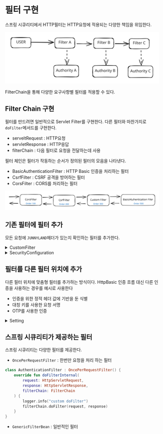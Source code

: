 # 필터 구현

스프링 시큐리티에서 HTTP필터는 HTTP요청에 적용되는 다양한 책임을 위임한다.

<img src="../../../.gitbook/assets/file.excalidraw (1) (1) (1) (1) (1) (1).svg" alt="" class="gitbook-drawing">

FilterChain을 통해 다양한 요구사항별 필터를 적용할 수 있다.

## Filter Chain 구현

필터를 만드려면 일반적으로 Servlet Filter를 구현한다. 다른 필터와 마찬가지로 `doFilter`메서드를 구현한다.

* serveltRequest : HTTP요청
* servletResponse : HTTP응답
* filterChain : 다음 필터로 요청을 전달하는데 사용

필터 체인은 필터가 작동하는 순서가 정의된 필터의 모음을 나타낸다.

* BasicAuthenticationFilter : HTTP Basic 인증을 처리하는 필터
* CsrfFilter : CSRF 공격을 방어하는 필터
* CorsFilter : CORS를 처리하는 필터

<img src="../../../.gitbook/assets/file.excalidraw (1) (1) (1) (1) (1).svg" alt="" class="gitbook-drawing">

## 기존 필터에 필터 추가

모든 요청에 `JUNNYLAND`헤더가 있는지 확인하는 필터를 추가한다.

<details>

<summary>CustomFilter</summary>

```kotlin
private const val KEY: String = "JUNNYLAND"

class CustomFilter : Filter {
    private val logger = LoggerFactory.getLogger(CustomFilter::class.java)
    override fun doFilter(request: ServletRequest, response: ServletResponse, filter: FilterChain) {
        logger.info("custom doFilter")
        (request as HttpServletRequest)
            .getHeader("JUNNYLAND")
            ?.takeIf { it == KEY }
            ?.let { filter.doFilter(request, response) }
            ?: (response as HttpServletResponse).setStatus(HttpServletResponse.SC_UNAUTHORIZED)
    }
}
```

</details>

<details>

<summary>SecurityConfiguration</summary>

```kotlin
@Bean
    fun securityFilterChain(http: HttpSecurity): SecurityFilterChain = http
        .addFilterBefore(CustomFilter(), BasicAuthenticationFilter::class.java) // before BasicAuthenticationFilter 전에 필터를 추가 한다
        .addFilterAfter(CustomFilter(), BasicAuthenticationFilter::class.java) // after BasicAuthenticationFilter 후에 필터를 추가 한다
        .build()
```

</details>

## 필터를 다른 필터 위치에 추가

다른 필터 위치에 맞춤형 필터를 추가하는 방식이다. HttpBasic 인증 흐름 대신 다른 인증을 사용하는 경우를 예시로 사용한다

* 인증을 위한 정적 헤더 값에 기반을 둔 식별
* 대칭 키를 사용한 요청 서명
* OTP를 사용한 인증

<details>

<summary>Setting</summary>

```kotlin
private const val KEY: String = "JUNNYLAND"

@Component
class CustomFilter : Filter {
    private val logger = LoggerFactory.getLogger(CustomFilter::class.java)
    override fun doFilter(request: ServletRequest, response: ServletResponse, filter: FilterChain) {
        logger.info("custom doFilter")
        val httpRequest = request as HttpServletRequest
        httpRequest.getHeader("JUNNYLAND")
            ?.takeIf { it == KEY }
            ?.let { filter.doFilter(request, response) }
            ?: (response as HttpServletResponse).setStatus(HttpServletResponse.SC_UNAUTHORIZED)
    }
}

@Configuration
@EnableWebSecurity
class SecurityConfiguration(
    private val customFilter: CustomFilter
) {


    @Bean
    fun securityFilterChain(http: HttpSecurity): SecurityFilterChain = http
        .addFilterAt(customFilter, BasicAuthenticationFilter::class.java)
        .build()
}
```

</details>

## 스프링 시큐리티가 제공하는 필터

스프링 시큐리티는 다양한 필터를 제공한다.

* `OncePerRequestFilter` : 한번만 요청을 처리 하는 필터

```kotlin
class AuthenticationFilter : OncePerRequestFilter() {
    override fun doFilterInternal(
        request: HttpServletRequest,
        response: HttpServletResponse,
        filterChain: FilterChain
    ) {
        logger.info("custom doFilter")
        filterChain.doFilter(request, response)
    }
}
```

* `GenericFilterBean` : 일반적인 필터
